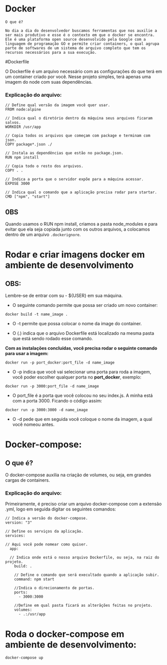 # Docker

	O que é?
	
	No dia a dia do desenvolvedor buscamos ferramentas que nos auxilie a ser mais produtivo e esse é o contexto em que o docker se encontra. Ele é uma plataforma open source desenvolvido pela Google com a linguagem de programação GO e permite criar containers, o qual agrupa parte de softwares de um sistema de arquivo completo que tem os recursos necessários para a sua execução.

#Dockerfile

O Dockerfile é um arquivo necessário com as configurações do que terá em um container criado por você. Nesse projeto simples, terá apenas uma imagem do node com suas dependências.

### Explicação do arquivo:


```
// Define qual versão da imagem você quer usar.
FROM node:alpine

// Indica qual o diretório dentro da máquina seus arquivos ficaram salvos. 
WORKDIR /usr/app

// Copia todos os arquivos que começam com package e terminam com json.
COPY package*.json ./

// Instala as dependências que estão no package.json.
RUN npm install

// Copia todo o resto dos arquivos.
COPY . .

// Indica a porta que o servidor expõe para a máquina acessar.
EXPOSE 3000

// Indica qual o comando que a aplicação precisa rodar para startar.
CMD ["npm", "start"]
```
**0BS** 
---
Quando usamos o RUN npm install, criamos a pasta node_modules e para evitar que ela seja copiada junto com os outros arquivos, a colocamos dentro de um arquivo ```.dockerignore```.

# Rodar e criar imagens docker em ambiente de desenvolvimento

**OBS:**
---
Lembre-se de entrar com  su - ${USER} em sua máquina.

- O seguinte comando permite que possa ser criado um novo container:

```
docker build -t name_image . 
```
- O -t permite que possa colocar o nome da image do container.

- O (.) indica que o arquivo Dockerfile está localizado na mesma pasta que está sendo rodado esse comando.

**Com as instalações concluídas, você precisa rodar o seguinte comando para usar a imagem:**

```
docker run -p port_docker:port_file -d name_image
```
- O -p indica que você vai selecionar uma porta para roda a imagem, você poder escolher qualquer porta no **port_docker**, exemplo: 

```
docker run -p 3000:port_file -d name_image
```

- O port_file é a porta que você colocou no seu index.js. A minha está com a porta 3000. Ficando o código assim:

```
docker run -p 3000:3000 -d name_image
```

- O -d pede que em seguida você coloque o nome da imagem, a qual você nomeou antes.

# Docker-compose:

**O que é?**
---
O docker-compose auxilia na criação de volumes, ou seja, em grandes cargas de containers.

### Explicação do arquivo:

Primeiramente, é preciso criar um arquivo docker-compose com a extensão .yml, logo em seguida digitar os seguintes comandos:

```
// Indica a versão do docker-compose.
version: "3"

// Define os serviços da aplicação.
services:

// Aqui você pode nomear como quiser.
  app:

  // Indica onde está o nosso arquivo Dockerfile, ou seja, na raiz do projeto.
    build: .

    // Define o comando que será execultado quando a aplicação subir.
    command: npm start

    //Indica o direcionamento de portas.
    ports:
      - 3000:3000

    //Define em qual pasta ficará as alterãções feitas no projeto.
    volumes:
      - .:/usr/app

```
# Roda o docker-compose em ambiente de desenvolvimento:

```
docker-compose up
```
